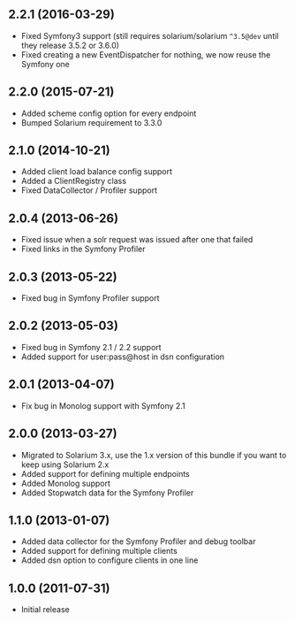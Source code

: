 ## 2.2.1 (2016-03-29)

  * Fixed Symfony3 support (still requires solarium/solarium `^3.5@dev` until they release 3.5.2 or 3.6.0)
  * Fixed creating a new EventDispatcher for nothing, we now reuse the Symfony one

## 2.2.0 (2015-07-21)

  * Added scheme config option for every endpoint
  * Bumped Solarium requirement to 3.3.0

## 2.1.0 (2014-10-21)

  * Added client load balance config support
  * Added a ClientRegistry class
  * Fixed DataCollector / Profiler support

## 2.0.4 (2013-06-26)

  * Fixed issue when a solr request was issued after one that failed
  * Fixed links in the Symfony Profiler

## 2.0.3 (2013-05-22)

  * Fixed bug in Symfony Profiler support

## 2.0.2 (2013-05-03)

  * Fixed bug in Symfony 2.1 / 2.2 support
  * Added support for user:pass@host in dsn configuration

## 2.0.1 (2013-04-07)

  * Fix bug in Monolog support with Symfony 2.1

## 2.0.0 (2013-03-27)

  * Migrated to Solarium 3.x, use the 1.x version of this bundle if you want to keep using Solarium 2.x
  * Added support for defining multiple endpoints
  * Added Monolog support
  * Added Stopwatch data for the Symfony Profiler

## 1.1.0 (2013-01-07)

  * Added data collector for the Symfony Profiler and debug toolbar
  * Added support for defining multiple clients
  * Added dsn option to configure clients in one line

## 1.0.0 (2011-07-31)

  * Initial release
